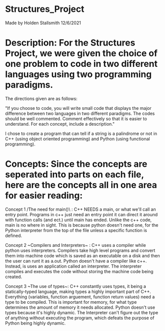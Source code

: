 # Structures_Project
Made by Holden Stallsmith
12/6/2021
# Description: For the Structures Project, we were given the choice of one problem to code in two different languages using two programming paradigms. 
The directions given are as follows:

"If you choose to code, you will write small code that displays the major difference between two
languages in two different paradigms. The codes should be well commented. Comment effectively so that it is easier to
understand. For each concept, include a description."

I chose to create a program that can tell if a string is a palindrome or not in C++ (using object oriented programming) and Python (using functional programming).

# Concepts: Since the concepts are seperated into parts on each file, here are the concepts all in one area for easier reading:

Concept 1 /The need for main()\ : C++ NEEDS a main, or what we'll call an entry point. Programs in c++ just need an entry point it can direct it around with function calls (and ect.) until main has ended. Unlike the c++ code, main is no where in sight. This is because python doesn't need one, for the Python interpreter from the top of the file unless a specific function is defined.

Concept 2 ~Compilers and Interpreters~ : C++ uses a compiler while python uses interpreters. Compilers take high level programs and convert them into machine code which is saved as an executable on a disk and then the user can runt it as a.out. Python doesn't have a compiler like c++. Instead, is uses an application called an interpreter. The interpreter compiles and executes the code without storing the machine code being created.

Concept 3 ~The use of types~: C++ constantly uses types, it being a statically-typed language, making types a highly important part of C++. Everything (variables, function arguement, function return values) need a type to be compiled. This is important for memory, for what type determines the amount of memory it needs allocated. Python doesn't use types because it's highly dynamic. The Interpreter can't figure out the type of anything without executing the program, which defeats the purpose of Python being highly dynamic.
